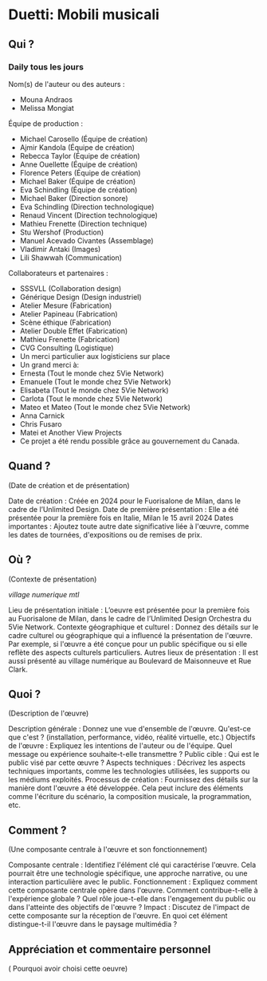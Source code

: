 # Duetti: Mobili musicali

## Qui ?

### Daily tous les jours

Nom(s) de l'auteur ou des auteurs :

* Mouna Andraos
* Melissa Mongiat

Équipe de production :
  
* Michael Carosello (Équipe de création)
* Ajmir Kandola (Équipe de création)
* Rebecca Taylor (Équipe de création)
* Anne Ouellette (Équipe de création)
* Florence Peters (Équipe de création)
* Michael Baker (Équipe de création)
* Eva Schindling (Équipe de création)
* Michael Baker (Direction sonore)
* Eva Schindling (Direction technologique)
* Renaud Vincent (Direction technologique)
* Mathieu Frenette (Direction technique)
* Stu Wershof (Production)
* Manuel Acevado Civantes (Assemblage)
* Vladimir Antaki (Images)
* Lili Shawwah (Communication)

Collaborateurs et partenaires : 

* SSSVLL (Collaboration design)
* Générique Design (Design industriel)
* Atelier Mesure (Fabrication)
* Atelier Papineau (Fabrication)
* Scène éthique (Fabrication)
* Atelier Double Effet (Fabrication)
* Mathieu Frenette (Fabrication)
* CVG Consulting (Logistique)
* Un merci particulier aux logisticiens sur place
* Un grand merci à:
* Ernesta (Tout le monde chez 5Vie Network)
* Emanuele (Tout le monde chez 5Vie Network)
* Elisabeta (Tout le monde chez 5Vie Network)
* Carlota (Tout le monde chez 5Vie Network)
* Mateo et Mateo (Tout le monde chez 5Vie Network)
* Anna Carnick
* Chris Fusaro
* Matei et Another View Projects
* Ce projet a été rendu possible grâce au gouvernement du Canada.

## Quand ?
(Date de création et de présentation)

Date de création : Créée en 2024 pour le Fuorisalone de Milan, dans le cadre de l’Unlimited Design.
Date de première présentation : Elle a été présentée pour la première fois en Italie, Milan le 15 avril 2024
Dates importantes : Ajoutez toute autre date significative liée à l'œuvre, comme les dates de tournées, d'expositions ou de remises de prix.

## Où ?
(Contexte de présentation)

*village numerique mtl*

Lieu de présentation initiale : L’oeuvre est présentée pour la première fois au Fuorisalone de Milan, dans le cadre de l’Unlimited Design Orchestra du 5Vie Network.
Contexte géographique et culturel : Donnez des détails sur le cadre culturel ou géographique qui a influencé la présentation de l'œuvre. Par exemple, si l'œuvre a été conçue pour un public spécifique ou si elle reflète des aspects culturels particuliers.
Autres lieux de présentation : Il est aussi présenté au village numérique au Boulevard de Maisonneuve et Rue Clark.

## Quoi ?
(Description de l'œuvre)

Description générale : Donnez une vue d'ensemble de l'œuvre. Qu'est-ce que c'est ? (installation, performance, vidéo, réalité virtuelle, etc.)
Objectifs de l'œuvre : Expliquez les intentions de l'auteur ou de l'équipe. Quel message ou expérience souhaite-t-elle transmettre ?
Public cible : Qui est le public visé par cette œuvre ?
Aspects techniques : Décrivez les aspects techniques importants, comme les technologies utilisées, les supports ou les médiums exploités.
Processus de création : Fournissez des détails sur la manière dont l'œuvre a été développée. Cela peut inclure des éléments comme l'écriture du scénario, la composition musicale, la programmation, etc.

## Comment ?
(Une composante centrale à l'œuvre et son fonctionnement)

Composante centrale : Identifiez l'élément clé qui caractérise l'œuvre. Cela pourrait être une technologie spécifique, une approche narrative, ou une interaction particulière avec le public.
Fonctionnement : Expliquez comment cette composante centrale opère dans l'œuvre. Comment contribue-t-elle à l'expérience globale ? Quel rôle joue-t-elle dans l'engagement du public ou dans l'atteinte des objectifs de l'œuvre ?
Impact : Discutez de l'impact de cette composante sur la réception de l'œuvre. En quoi cet élément distingue-t-il l'œuvre dans le paysage multimédia ?

## Appréciation et commentaire personnel

( Pourquoi avoir choisi cette oeuvre)
